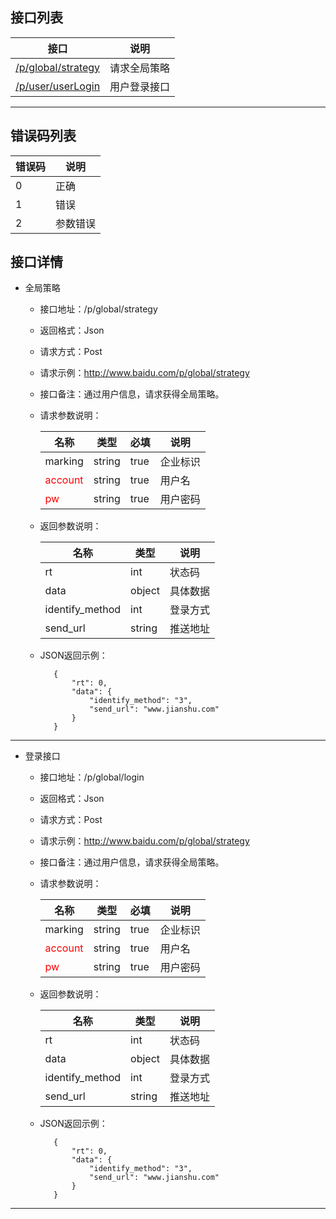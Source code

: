  ## 接口列表

|  接口  | 说明 |
|------ |----- |
|[/p/global/strategy](#strategy)| 请求全局策略|
|[/p/user/userLogin](#login) | 用户登录接口|

***
## 错误码列表
|  错误码  | 说明 |
|------ |----- |
|   0   | 正确 |
|   1   | 错误 |
|   2   | 参数错误|

## 接口详情
* <span id = "strategy">全局策略</span>

    * 接口地址：/p/global/strategy

    * 返回格式：Json

    * 请求方式：Post

    * 请求示例：http://www.baidu.com/p/global/strategy

    * 接口备注：通过用户信息，请求获得全局策略。

    * 请求参数说明：

        | 名称 | 类型 | 必填 |说明|
        |----- |------| ---- |----|
        |marking |string|true|企业标识|
        |<font color=red>account | string |true|用户名|
        |<font color=red>pw | string |true|用户密码|

    * 返回参数说明：

        | 名称 | 类型 |说明|
        |----- |------|----|
        | rt | int|状态码
        |data | object|具体数据|
        |identify_method | int|登录方式|
        |send_url | string|推送地址|

    * JSON返回示例：

             {
                 "rt": 0,
                 "data": {
                     "identify_method": "3",
                     "send_url": "www.jianshu.com"
                 }
             }


---

* <span id = "login">登录接口</span>

    * 接口地址：/p/global/login

    * 返回格式：Json

    * 请求方式：Post

    * 请求示例：http://www.baidu.com/p/global/strategy

    * 接口备注：通过用户信息，请求获得全局策略。

    * 请求参数说明：

        | 名称 | 类型 | 必填 |说明|
        |----- |------| ---- |----|
        |marking |string|true|企业标识|
        |<font color=red>account | string |true|用户名|
        |<font color=red>pw | string |true|用户密码|

    * 返回参数说明：

        | 名称 | 类型 |说明|
        |----- |------|----|
        | rt | int|状态码
        |data | object|具体数据|
        |identify_method | int|登录方式|
        |send_url | string|推送地址|

    * JSON返回示例：

             {
                 "rt": 0,
                 "data": {
                     "identify_method": "3",
                     "send_url": "www.jianshu.com"
                 }
             }


---